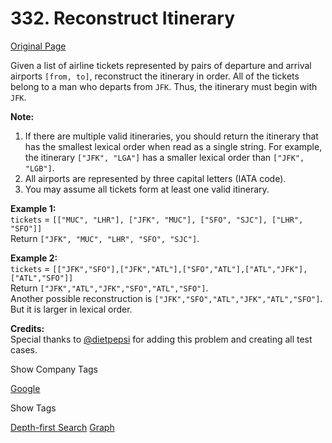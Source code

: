 # 332. Reconstruct Itinerary

[Original Page](https://leetcode.com/problems/reconstruct-itinerary/)

Given a list of airline tickets represented by pairs of departure and arrival airports `[from, to]`, reconstruct the itinerary in order. All of the tickets belong to a man who departs from `JFK`. Thus, the itinerary must begin with `JFK`.

**Note:**  

1.  If there are multiple valid itineraries, you should return the itinerary that has the smallest lexical order when read as a single string. For example, the itinerary `["JFK", "LGA"]` has a smaller lexical order than `["JFK", "LGB"]`.
2.  All airports are represented by three capital letters (IATA code).
3.  You may assume all tickets form at least one valid itinerary.

**Example 1:**  
`tickets` = `[["MUC", "LHR"], ["JFK", "MUC"], ["SFO", "SJC"], ["LHR", "SFO"]]`  
Return `["JFK", "MUC", "LHR", "SFO", "SJC"]`.  

**Example 2:**  
`tickets` = `[["JFK","SFO"],["JFK","ATL"],["SFO","ATL"],["ATL","JFK"],["ATL","SFO"]]`  
Return `["JFK","ATL","JFK","SFO","ATL","SFO"]`.  
Another possible reconstruction is `["JFK","SFO","ATL","JFK","ATL","SFO"]`. But it is larger in lexical order.

**Credits:**  
Special thanks to [@dietpepsi](https://leetcode.com/discuss/user/dietpepsi) for adding this problem and creating all test cases.

<div>

<div id="company_tags" class="btn btn-xs btn-warning">Show Company Tags</div>

<span class="hidebutton">[Google](/company/google/)</span></div>

<div>

<div id="tags" class="btn btn-xs btn-warning">Show Tags</div>

<span class="hidebutton">[Depth-first Search](/tag/depth-first-search/) [Graph](/tag/graph/)</span></div>